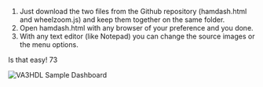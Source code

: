 1. Just download the two files from the Github repository (hamdash.html and wheelzoom.js) and keep them together on the same folder.
2. Open hamdash.html with any browser of your preference and you done.
3. With any text editor (like Notepad) you can change the source images or the menu options.

Is that easy!
73

![VA3HDL Sample Dashboard](https://github.com/VA3HDL/hamdashboard/blob/main/dashboard_sample.png?raw=true)
